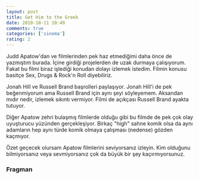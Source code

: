 ```yaml
---
layout: post
title: Get Him to the Greek
date: 2010-10-11 10:49
comments: true
categories: ['sinema']
rating: 2
---
```

<img class="left" src="http://onurbaykal.com/uploads/2010/10/Get_Him_To_The_Greek.jpg" alt=""/>Judd Apatow'dan ve filmlerinden pek haz etmediğimi daha önce de yazmıştım burada. İçine girdiği projelerden de uzak durmaya çalışıyorum. Fakat bu filmi biraz işlediği konudan dolayı izlemek istedim. Filmin konusu basitçe Sex, Drugs &amp; Rock'n Roll diyebiliriz.

Jonah Hill ve Russell Brand başrolleri paylaşıyor. Jonah Hill'i de pek beğenmiyorum ama Russell Brand için aynı şeyi söyleyemem. Aksandan mıdır nedir, izlemek sıkıntı vermiyor. Filmi de açıkçası Russell Brand ayakta tutuyor.

Diğer Apatow zehri bulaşmış filmlerde olduğu gibi bu filmde de pek çok olay uyuşturucu yüzünden gerçekleşiyor. Birkaç "high" sahne komik olsa da aynı adamların hep aynı türde komik olmaya çalışması (nedense) gözden kaçmıyor.

Özet geçecek olursam Apatow filmlerini seviyorsanız izleyin. Kim olduğunu bilmiyorsanız veya sevmiyorsanız çok da büyük bir şey kaçırmıyorsunuz.

<h3>Fragman</h3>